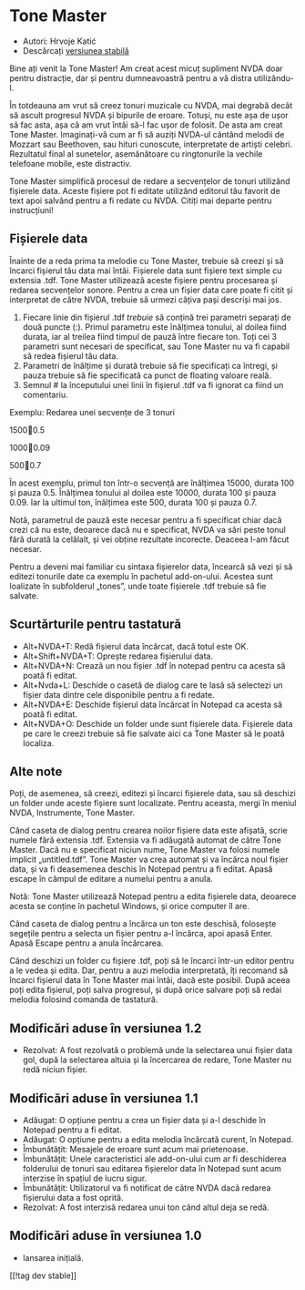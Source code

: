 # Tone Master #

* Autori: Hrvoje Katić
* Descărcați [versiunea stabilă][1]

Bine ați venit la Tone Master! Am creat acest micuț supliment NVDA doar
pentru distracție, dar și pentru dumneavoastră pentru a vă distra
utilizându-l.

În totdeauna am vrut să creez tonuri muzicale cu NVDA, mai degrabă decât să
ascult progresul NVDA și bipurile de eroare. Totuși, nu este așa de ușor să
fac asta, așa că am vrut întâi să-l fac ușor de folosit. De asta am creat
Tone Master. Imaginați-vă cum ar fi să auziți NVDA-ul cântând melodii de
Mozzart sau Beethoven, sau hituri cunoscute, interpretate de artiști
celebri. Rezultatul final al sunetelor, asemănătoare cu ringtonurile la
vechile telefoane mobile, este distractiv.

Tone Master simplifică procesul de redare a secvențelor de tonuri utilizând
fișierele data. Aceste fișiere pot fi editate utilizând editorul tău favorit
de text apoi salvând pentru a fi redate cu NVDA. Citiți mai departe pentru
instrucțiuni!

## Fișierele data

Înainte de a reda prima ta melodie cu Tone Master, trebuie să creezi și să
încarci fișierul tău data mai întâi. Fișierele data sunt fișiere text simple
cu extensia .tdf. Tone Master utilizează aceste fișiere pentru procesarea și
redarea secvențelor sonore. Pentru a crea un fișier data care poate fi citit
și interpretat de către NVDA, trebuie să urmezi câțiva pași descriși mai
jos.

1. Fiecare linie din fișierul .tdf *trebuie* să conțină trei parametri
   separați de două puncte (:). Primul parametru este înălțimea tonului, al
   doilea fiind durata, iar al treilea fiind timpul de pauză între fiecare
   ton. Toți cei 3 parametri sunt necesari de specificat, sau Tone Master nu
   va fi capabil să redea fișierul tău data.
2. Parametri de înălțime și durată trebuie să fie specificați ca întregi, și
   pauza trebuie să fie specificată ca punct de floating valoare reală.
3. Semnul # la începutului unei linii în fișierul .tdf va fi ignorat ca
   fiind un comentariu.

Exemplu: Redarea unei secvențe de 3 tonuri

1500:100:0.5

1000:100:0.09

500:100:0.7

În acest exemplu, primul ton într-o secvență are înălțimea 15000, durata 100
și pauza 0.5. Înălțimea tonului al doilea este 10000, durata 100 și pauza
0.09. Iar la ultimul ton, înălțimea este 500, durata 100 și pauza 0.7.

Notă, parametrul de pauză este necesar pentru a fi specificat chiar dacă
crezi că nu este, deoarece dacă nu e specificat, NVDA va sări peste tonul
fără durată la celălalt, și vei obține rezultate incorecte. Deaceea l-am
făcut necesar.

Pentru a deveni mai familiar cu sintaxa fișierelor data, încearcă să vezi și
să editezi tonurile date ca exemplu în pachetul add-on-ului. Acestea sunt
loalizate în subfolderul „tones”, unde toate fișierele .tdf trebuie să fie
salvate.

## Scurtărturile pentru tastatură

* Alt+NVDA+T: Redă fișierul data încărcat, dacă totul este OK.
* Alt+Shift+NVDA+T: Oprește redarea fișierului data.
* Alt+NVDA+N: Crează un nou fișier .tdf în notepad pentru ca acesta să poată
  fi editat.
* Alt+Nvda+L: Deschide o casetă de dialog care te lasă să selectezi un
  fișier data dintre cele disponibile pentru a fi redate.
* Alt+NVDA+E: Deschide fișierul data încărcat în Notepad ca acesta să poată
  fi editat.
* Alt+NVDA+O: Deschide un folder unde sunt fișierele data. Fișierele data pe
  care le creezi trebuie să fie salvate aici ca Tone Master să le poată
  localiza.

## Alte note

Poți, de asemenea, să creezi, editezi și încarci fișierele data, sau să
deschizi un folder unde aceste fișiere sunt localizate. Pentru aceasta,
mergi în meniul NVDA, Instrumente, Tone Master.

Când caseta de dialog pentru crearea noilor fișiere data este afișată, scrie
numele fără extensia .tdf. Extensia va fi adăugată automat de către Tone
Master. Dacă nu e specificat niciun nume, Tone Master va folosi numele
implicit „untitled.tdf”. Tone Master va crea automat și va încărca noul
fișier data, și va fi deasemenea deschis în Notepad pentru a fi
editat. Apasă escape în câmpul de editare a numelui pentru a anula.

Notă: Tone Master utilizează Notepad pentru a edita fișierele data, deoarece
acesta se conține în pachetul Windows, și orice computer îl are.

Când caseta de dialog pentru a încărca un ton este deschisă, folosește
segețile pentru a selecta un fișier pentru a-l încărca, apoi apasă
Enter. Apasă Escape pentru a anula încărcarea.

Când deschizi un folder cu fișiere .tdf, poți să le încarci într-un editor
pentru a le vedea și edita. Dar, pentru a auzi melodia interpretată, îți
recomand să încarci fișierul data în Tone Master mai întâi, dacă este
posibil. După aceea poți edita fișierul, poți salva progresul, și după orice
salvare poți să redai melodia folosind comanda de tastatură.

## Modificări aduse în versiunea 1.2

* Rezolvat: A fost rezolvată o problemă unde la selectarea unui fișier data
  gol, după la selectarea altuia și la încercarea de redare, Tone Master nu
  redă niciun fișier.

## Modificări aduse în versiunea 1.1

* Adăugat: O opțiune pentru a crea un fișier data și a-l deschide în Notepad
  pentru a fi editat.
* Adăugat: O opțiune pentru a edita melodia încărcată curent, în Notepad.
* Îmbunătățit: Mesajele de eroare sunt acum mai prietenoase.
* Îmbunătățit: Unele caracteristici ale add-on-ului cum ar fi deschiderea
  folderului de tonuri sau editarea fișierelor data în Notepad sunt acum
  interzise în spațiul de lucru sigur.
* Îmbunătățit: Utilizatorul va fi notificat de către NVDA dacă redarea
  fișierului data a fost oprită.
* Rezolvat: A fost interzisă redarea unui ton când altul deja se redă.

## Modificări aduse în versiunea 1.0

* lansarea inițială.

[[!tag dev stable]]

[1]: http://addons.nvda-project.org/files/get.php?file=tmast
